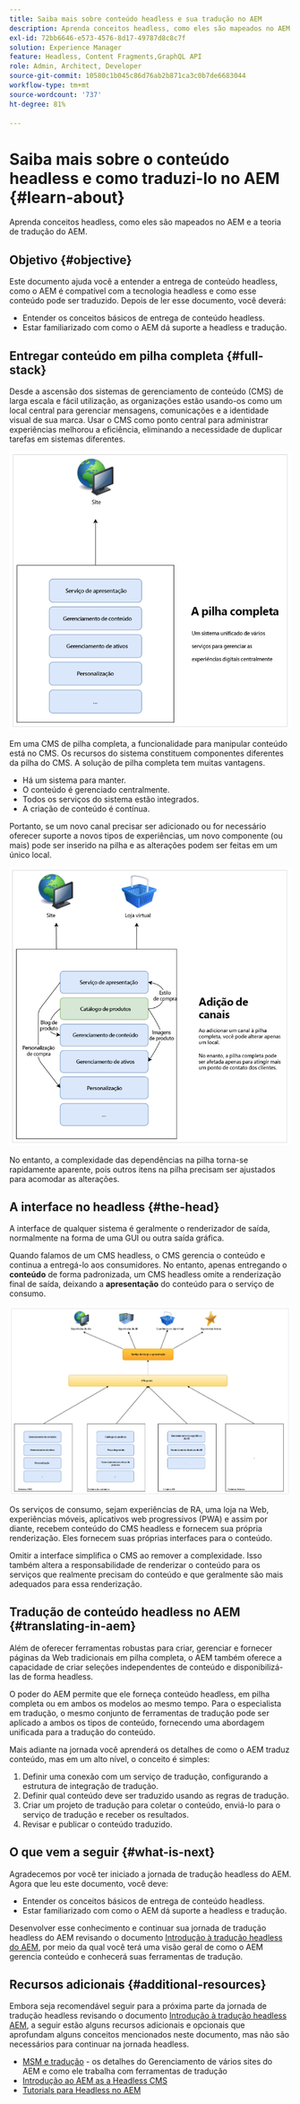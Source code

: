 ```yaml
---
title: Saiba mais sobre conteúdo headless e sua tradução no AEM
description: Aprenda conceitos headless, como eles são mapeados no AEM e a teoria de tradução do AEM.
exl-id: 72bb6646-e573-4576-8d17-49787d8c8c7f
solution: Experience Manager
feature: Headless, Content Fragments,GraphQL API
role: Admin, Architect, Developer
source-git-commit: 10580c1b045c86d76ab2b871ca3c0b7de6683044
workflow-type: tm+mt
source-wordcount: '737'
ht-degree: 81%

---
```


# Saiba mais sobre o conteúdo headless e como traduzi-lo no AEM {#learn-about}

Aprenda conceitos headless, como eles são mapeados no AEM e a teoria de tradução do AEM.

## Objetivo {#objective}

Este documento ajuda você a entender a entrega de conteúdo headless, como o AEM é compatível com a tecnologia headless e como esse conteúdo pode ser traduzido. Depois de ler esse documento, você deverá:

* Entender os conceitos básicos de entrega de conteúdo headless.
* Estar familiarizado com como o AEM dá suporte a headless e tradução.

## Entregar conteúdo em pilha completa {#full-stack}

Desde a ascensão dos sistemas de gerenciamento de conteúdo (CMS) de larga escala e fácil utilização, as organizações estão usando-os como um local central para gerenciar mensagens, comunicações e a identidade visual de sua marca. Usar o CMS como ponto central para administrar experiências melhorou a eficiência, eliminando a necessidade de duplicar tarefas em sistemas diferentes.

![O CMS clássico de pilha completa](/help/journey-headless/developer/assets/full-stack.png)

Em uma CMS de pilha completa, a funcionalidade para manipular conteúdo está no CMS. Os recursos do sistema constituem componentes diferentes da pilha do CMS. A solução de pilha completa tem muitas vantagens.

* Há um sistema para manter.
* O conteúdo é gerenciado centralmente.
* Todos os serviços do sistema estão integrados.
* A criação de conteúdo é contínua.

Portanto, se um novo canal precisar ser adicionado ou for necessário oferecer suporte a novos tipos de experiências, um novo componente (ou mais) pode ser inserido na pilha e as alterações podem ser feitas em um único local.

![Adicionar um novo canal à pilha](/help/journey-headless/developer/assets/adding-channel.png)

No entanto, a complexidade das dependências na pilha torna-se rapidamente aparente, pois outros itens na pilha precisam ser ajustados para acomodar as alterações.

## A interface no headless {#the-head}

A interface de qualquer sistema é geralmente o renderizador de saída, normalmente na forma de uma GUI ou outra saída gráfica.

Quando falamos de um CMS headless, o CMS gerencia o conteúdo e continua a entregá-lo aos consumidores. No entanto, apenas entregando o **conteúdo** de forma padronizada, um CMS headless omite a renderização final de saída, deixando a **apresentação** do conteúdo para o serviço de consumo.

![CMS headless](/help/journey-headless/developer/assets/headless-cms.png)

Os serviços de consumo, sejam experiências de RA, uma loja na Web, experiências móveis, aplicativos web progressivos (PWA) e assim por diante, recebem conteúdo do CMS headless e fornecem sua própria renderização. Eles fornecem suas próprias interfaces para o conteúdo.

Omitir a interface simplifica o CMS ao remover a complexidade. Isso também altera a responsabilidade de renderizar o conteúdo para os serviços que realmente precisam do conteúdo e que geralmente são mais adequados para essa renderização.

## Tradução de conteúdo headless no AEM {#translating-in-aem}

Além de oferecer ferramentas robustas para criar, gerenciar e fornecer páginas da Web tradicionais em pilha completa, o AEM também oferece a capacidade de criar seleções independentes de conteúdo e disponibilizá-las de forma headless.

O poder do AEM permite que ele forneça conteúdo headless, em pilha completa ou em ambos os modelos ao mesmo tempo. Para o especialista em tradução, o mesmo conjunto de ferramentas de tradução pode ser aplicado a ambos os tipos de conteúdo, fornecendo uma abordagem unificada para a tradução do conteúdo.

Mais adiante na jornada você aprenderá os detalhes de como o AEM traduz conteúdo, mas em um alto nível, o conceito é simples:

1. Definir uma conexão com um serviço de tradução, configurando a estrutura de integração de tradução.
1. Definir qual conteúdo deve ser traduzido usando as regras de tradução.
1. Criar um projeto de tradução para coletar o conteúdo, enviá-lo para o serviço de tradução e receber os resultados.
1. Revisar e publicar o conteúdo traduzido.

## O que vem a seguir {#what-is-next}

Agradecemos por você ter iniciado a jornada de tradução headless do AEM. Agora que leu este documento, você deve:

* Entender os conceitos básicos de entrega de conteúdo headless.
* Estar familiarizado com como o AEM dá suporte a headless e tradução.

Desenvolver esse conhecimento e continuar sua jornada de tradução headless do AEM revisando o documento [Introdução à tradução headless do AEM](getting-started.md), por meio da qual você terá uma visão geral de como o AEM gerencia conteúdo e conhecerá suas ferramentas de tradução.

## Recursos adicionais {#additional-resources}

Embora seja recomendável seguir para a próxima parte da jornada de tradução headless revisando o documento [Introdução à tradução headless AEM](getting-started.md), a seguir estão alguns recursos adicionais e opcionais que aprofundam alguns conceitos mencionados neste documento, mas não são necessários para continuar na jornada headless.

* [MSM e tradução](/help/sites-cloud/administering/msm-and-translation.md) - os detalhes do Gerenciamento de vários sites do AEM e como ele trabalha com ferramentas de tradução
* [Introdução ao AEM as a Headless CMS](/help/headless/introduction.md)
* [Tutorials para Headless no AEM](https://experienceleague.adobe.com/docs/experience-manager-learn/getting-started-with-aem-headless/overview.html?lang=pt-BR)